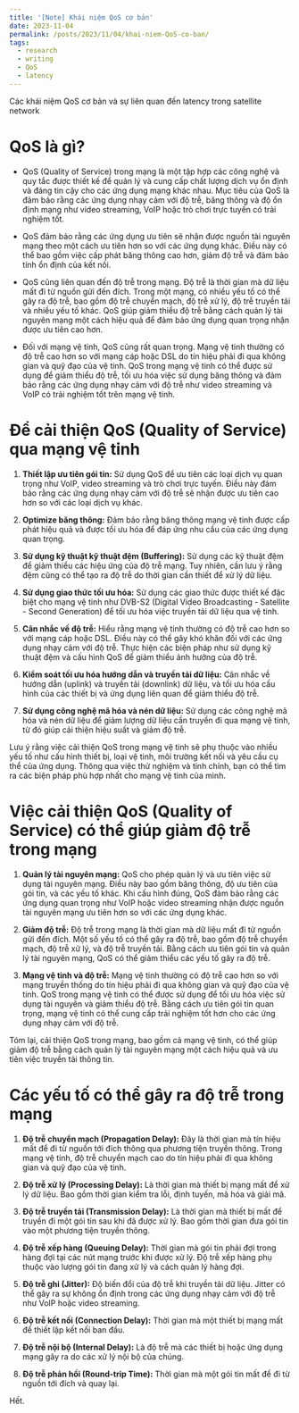 ```yaml
---
title: '[Note] Khái niệm QoS cơ bản'
date: 2023-11-04
permalink: /posts/2023/11/04/khai-niem-QoS-co-ban/
tags:
  - research
  - writing
  - QoS
  - latency
--- 
```


Các khái niệm QoS cơ bản và sự liên quan đến latency trong satellite network

QoS là gì?
======

* QoS (Quality of Service) trong mạng là một tập hợp các công nghệ và quy tắc được thiết kế để quản lý và cung cấp chất lượng dịch vụ ổn định và đáng tin cậy cho các ứng dụng mạng khác nhau. Mục tiêu của QoS là đảm bảo rằng các ứng dụng nhạy cảm với độ trễ, băng thông và độ ổn định mạng như video streaming, VoIP hoặc trò chơi trực tuyến có trải nghiệm tốt.

* QoS đảm bảo rằng các ứng dụng ưu tiên sẽ nhận được nguồn tài nguyên mạng theo một cách ưu tiên hơn so với các ứng dụng khác. Điều này có thể bao gồm việc cấp phát băng thông cao hơn, giảm độ trễ và đảm bảo tính ổn định của kết nối.

* QoS cũng liên quan đến độ trễ trong mạng. Độ trễ là thời gian mà dữ liệu mất đi từ nguồn gửi đến đích. Trong một mạng, có nhiều yếu tố có thể gây ra độ trễ, bao gồm độ trễ chuyển mạch, độ trễ xử lý, độ trễ truyền tải và nhiều yếu tố khác. QoS giúp giảm thiểu độ trễ bằng cách quản lý tài nguyên mạng một cách hiệu quả để đảm bảo ứng dụng quan trọng nhận được ưu tiên cao hơn.

* Đối với mạng vệ tinh, QoS cũng rất quan trọng. Mạng vệ tinh thường có độ trễ cao hơn so với mạng cáp hoặc DSL do tín hiệu phải đi qua không gian và quỹ đạo của vệ tinh. QoS trong mạng vệ tinh có thể được sử dụng để giảm thiểu độ trễ, tối ưu hóa việc sử dụng băng thông và đảm bảo rằng các ứng dụng nhạy cảm với độ trễ như video streaming và VoIP có trải nghiệm tốt trên mạng vệ tinh.


Để cải thiện QoS (Quality of Service) qua mạng vệ tinh
======

1. **Thiết lập ưu tiên gói tin:** Sử dụng QoS để ưu tiên các loại dịch vụ quan trọng như VoIP, video streaming và trò chơi trực tuyến. Điều này đảm bảo rằng các ứng dụng nhạy cảm với độ trễ sẽ nhận được ưu tiên cao hơn so với các loại dịch vụ khác.

2. **Optimize băng thông:** Đảm bảo rằng băng thông mạng vệ tinh được cấp phát hiệu quả và được tối ưu hóa để đáp ứng nhu cầu của các ứng dụng quan trọng.

3. **Sử dụng kỹ thuật kỹ thuật đệm (Buffering):** Sử dụng các kỹ thuật đệm để giảm thiểu các hiệu ứng của độ trễ mạng. Tuy nhiên, cần lưu ý rằng đệm cũng có thể tạo ra độ trễ do thời gian cần thiết để xử lý dữ liệu.

4. **Sử dụng giao thức tối ưu hóa:** Sử dụng các giao thức được thiết kế đặc biệt cho mạng vệ tinh như DVB-S2 (Digital Video Broadcasting - Satellite - Second Generation) để tối ưu hóa việc truyền tải dữ liệu qua vệ tinh.

5. **Cân nhắc về độ trễ:** Hiểu rằng mạng vệ tinh thường có độ trễ cao hơn so với mạng cáp hoặc DSL. Điều này có thể gây khó khăn đối với các ứng dụng nhạy cảm với độ trễ. Thực hiện các biện pháp như sử dụng kỹ thuật đệm và cấu hình QoS để giảm thiểu ảnh hưởng của độ trễ.

6. **Kiểm soát tối ưu hóa hướng dẫn và truyền tải dữ liệu:** Cân nhắc về hướng dẫn (uplink) và truyền tải (downlink) dữ liệu, và tối ưu hóa cấu hình của các thiết bị và ứng dụng liên quan để giảm thiểu độ trễ.

7. **Sử dụng công nghệ mã hóa và nén dữ liệu:** Sử dụng các công nghệ mã hóa và nén dữ liệu để giảm lượng dữ liệu cần truyền đi qua mạng vệ tinh, từ đó giúp cải thiện hiệu suất và giảm độ trễ.

Lưu ý rằng việc cải thiện QoS trong mạng vệ tinh sẽ phụ thuộc vào nhiều yếu tố như cấu hình thiết bị, loại vệ tinh, môi trường kết nối và yêu cầu cụ thể của ứng dụng. Thông qua việc thử nghiệm và tinh chỉnh, bạn có thể tìm ra các biện pháp phù hợp nhất cho mạng vệ tinh của mình.


Việc cải thiện QoS (Quality of Service) có thể giúp giảm độ trễ trong mạng
======

1. **Quản lý tài nguyên mạng:** QoS cho phép quản lý và ưu tiên việc sử dụng tài nguyên mạng. Điều này bao gồm băng thông, độ ưu tiên của gói tin, và các yếu tố khác. Khi cấu hình đúng, QoS đảm bảo rằng các ứng dụng quan trọng như VoIP hoặc video streaming nhận được nguồn tài nguyên mạng ưu tiên hơn so với các ứng dụng khác.

2. **Giảm độ trễ:** Độ trễ trong mạng là thời gian mà dữ liệu mất đi từ nguồn gửi đến đích. Một số yếu tố có thể gây ra độ trễ, bao gồm độ trễ chuyển mạch, độ trễ xử lý, và độ trễ truyền tải. Bằng cách ưu tiên gói tin và quản lý tài nguyên mạng, QoS có thể giảm thiểu các yếu tố gây ra độ trễ.

3. **Mạng vệ tinh và độ trễ:** Mạng vệ tinh thường có độ trễ cao hơn so với mạng truyền thống do tín hiệu phải đi qua không gian và quỹ đạo của vệ tinh. QoS trong mạng vệ tinh có thể được sử dụng để tối ưu hóa việc sử dụng tài nguyên và giảm thiểu độ trễ. Bằng cách ưu tiên gói tin quan trọng, mạng vệ tinh có thể cung cấp trải nghiệm tốt hơn cho các ứng dụng nhạy cảm với độ trễ.

Tóm lại, cải thiện QoS trong mạng, bao gồm cả mạng vệ tinh, có thể giúp giảm độ trễ bằng cách quản lý tài nguyên mạng một cách hiệu quả và ưu tiên việc truyền tải thông tin.


Các yếu tố có thể gây ra độ trễ trong mạng
======

1. **Độ trễ chuyển mạch (Propagation Delay):** Đây là thời gian mà tín hiệu mất để đi từ nguồn tới đích thông qua phương tiện truyền thông. Trong mạng vệ tinh, độ trễ chuyển mạch cao do tín hiệu phải đi qua không gian và quỹ đạo của vệ tinh.

2. **Độ trễ xử lý (Processing Delay):** Là thời gian mà thiết bị mạng mất để xử lý dữ liệu. Bao gồm thời gian kiểm tra lỗi, định tuyến, mã hóa và giải mã.

3. **Độ trễ truyền tải (Transmission Delay):** Là thời gian mà thiết bị mất để truyền đi một gói tin sau khi đã được xử lý. Bao gồm thời gian đưa gói tin vào một phương tiện truyền thông.

4. **Độ trễ xếp hàng (Queuing Delay):** Thời gian mà gói tin phải đợi trong hàng đợi tại các nút mạng trước khi được xử lý. Độ trễ xếp hàng phụ thuộc vào lượng gói tin đang xử lý và cách quản lý hàng đợi.

5. **Độ trễ ghi (Jitter):** Độ biến đổi của độ trễ khi truyền tải dữ liệu. Jitter có thể gây ra sự không ổn định trong các ứng dụng nhạy cảm với độ trễ như VoIP hoặc video streaming.

6. **Độ trễ kết nối (Connection Delay):** Thời gian mà một thiết bị mạng mất để thiết lập kết nối ban đầu.

7. **Độ trễ nội bộ (Internal Delay):** Là độ trễ mà các thiết bị hoặc ứng dụng mạng gây ra do các xử lý nội bộ của chúng.

8. **Độ trễ phản hồi (Round-trip Time):** Thời gian mà một gói tin mất để đi từ nguồn tới đích và quay lại.



Hết.
